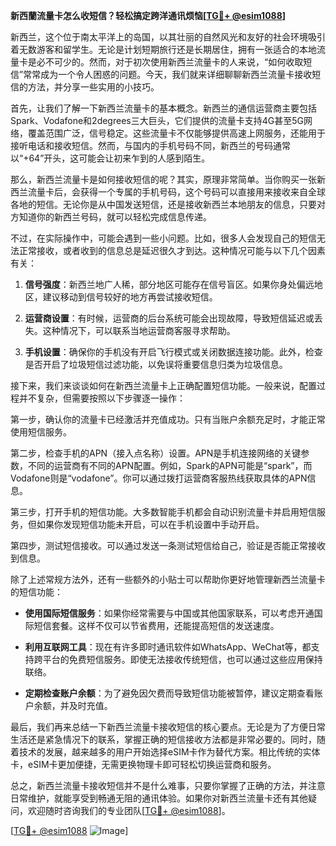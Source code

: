 **新西蘭流量卡怎么收短信？轻松搞定跨洋通讯烦恼[[TG💪+ @esim1088](https://t.me/s/esim1088)]**

新西兰，这个位于南太平洋上的岛国，以其壮丽的自然风光和友好的社会环境吸引着无数游客和留学生。无论是计划短期旅行还是长期居住，拥有一张适合的本地流量卡是必不可少的。然而，对于初次使用新西兰流量卡的人来说，“如何收取短信”常常成为一个令人困惑的问题。今天，我们就来详细聊聊新西兰流量卡接收短信的方法，并分享一些实用的小技巧。

首先，让我们了解一下新西兰流量卡的基本概念。新西兰的通信运营商主要包括Spark、Vodafone和2degrees三大巨头，它们提供的流量卡支持4G甚至5G网络，覆盖范围广泛，信号稳定。这些流量卡不仅能够提供高速上网服务，还能用于接听电话和接收短信。然而，与国内的手机号码不同，新西兰的号码通常以“+64”开头，这可能会让初来乍到的人感到陌生。

那么，新西兰流量卡是如何接收短信的呢？其实，原理非常简单。当你购买一张新西兰流量卡后，会获得一个专属的手机号码，这个号码可以直接用来接收来自全球各地的短信。无论你是从中国发送短信，还是接收新西兰本地朋友的信息，只要对方知道你的新西兰号码，就可以轻松完成信息传递。

不过，在实际操作中，可能会遇到一些小问题。比如，很多人会发现自己的短信无法正常接收，或者收到的信息总是延迟很久才到达。这种情况可能与以下几个因素有关：

1. **信号强度**：新西兰地广人稀，部分地区可能存在信号盲区。如果你身处偏远地区，建议移动到信号较好的地方再尝试接收短信。
   
2. **运营商设置**：有时候，运营商的后台系统可能会出现故障，导致短信延迟或丢失。这种情况下，可以联系当地运营商客服寻求帮助。

3. **手机设置**：确保你的手机没有开启飞行模式或关闭数据连接功能。此外，检查是否开启了垃圾短信过滤功能，以免误将重要信息归类为垃圾信息。

接下来，我们来谈谈如何在新西兰流量卡上正确配置短信功能。一般来说，配置过程并不复杂，但需要按照以下步骤逐一操作：

第一步，确认你的流量卡已经激活并充值成功。只有当账户余额充足时，才能正常使用短信服务。

第二步，检查手机的APN（接入点名称）设置。APN是手机连接网络的关键参数，不同的运营商有不同的APN配置。例如，Spark的APN可能是“spark”，而Vodafone则是“vodafone”。你可以通过拨打运营商客服热线获取具体的APN信息。

第三步，打开手机的短信功能。大多数智能手机都会自动识别流量卡并启用短信服务，但如果你发现短信功能未开启，可以在手机设置中手动开启。

第四步，测试短信接收。可以通过发送一条测试短信给自己，验证是否能正常接收到信息。

除了上述常规方法外，还有一些额外的小贴士可以帮助你更好地管理新西兰流量卡的短信功能：

- **使用国际短信服务**：如果你经常需要与中国或其他国家联系，可以考虑开通国际短信套餐。这样不仅可以节省费用，还能提高短信的发送速度。
  
- **利用互联网工具**：现在有许多即时通讯软件如WhatsApp、WeChat等，都支持跨平台的免费短信服务。即使无法接收传统短信，也可以通过这些应用保持联络。

- **定期检查账户余额**：为了避免因欠费而导致短信功能被暂停，建议定期查看账户余额，并及时充值。

最后，我们再来总结一下新西兰流量卡接收短信的核心要点。无论是为了方便日常生活还是紧急情况下的联系，掌握正确的短信接收方法都是非常必要的。同时，随着技术的发展，越来越多的用户开始选择eSIM卡作为替代方案。相比传统的实体卡，eSIM卡更加便捷，无需更换物理卡即可轻松切换运营商和服务。

总之，新西兰流量卡接收短信并不是什么难事，只要你掌握了正确的方法，并注意日常维护，就能享受到畅通无阻的通讯体验。如果你对新西兰流量卡还有其他疑问，欢迎随时咨询我们的专业团队[[TG💪+ @esim1088](https://t.me/s/esim1088)]。

[[TG💪+ @esim1088](https://t.me/s/esim1088) ![Image](https://i.postimg.cc/4NQfJmqS/Snipaste-2025-05-13-00-14-12.png)]